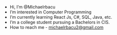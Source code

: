 -  Hi, I’m @Michaelrbacu
-  I’m interested in Computer Programming
-  I’m currently learning React Js, C#, SQL, Java, etc.
-  I’m a college student pursuing a Bachelors in CIS.
-  How to reach me - michaelrbacu2@gmail.com
